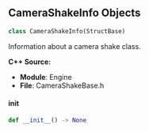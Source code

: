 ## CameraShakeInfo Objects

```python
class CameraShakeInfo(StructBase)
```

Information about a camera shake class.

**C++ Source:**

- **Module**: Engine
- **File**: CameraShakeBase.h

<a id="unreal.CameraShakeInfo.__init__"></a>

#### __init__

```python
def __init__() -> None
```

<a id="unreal.FindFloorResult"></a>